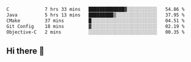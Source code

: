 <!--START_SECTION:waka-->

```txt
C             7 hrs 33 mins   █████████████▓░░░░░░░░░░░   54.86 %
Java          5 hrs 13 mins   █████████▒░░░░░░░░░░░░░░░   37.95 %
CMake         37 mins         █░░░░░░░░░░░░░░░░░░░░░░░░   04.51 %
Git Config    18 mins         ▓░░░░░░░░░░░░░░░░░░░░░░░░   02.19 %
Objective-C   2 mins          ░░░░░░░░░░░░░░░░░░░░░░░░░   00.35 %
```

<!--END_SECTION:waka-->

## Hi there 👋

<!--
**prorok210/prorok210** is a ✨ _special_ ✨ repository because its `README.md` (this file) appears on your GitHub profile.

Here are some ideas to get you started:

- 🔭 I’m currently working on ...
- 🌱 I’m currently learning ...
- 👯 I’m looking to collaborate on ...
- 🤔 I’m looking for help with ...
- 💬 Ask me about ...
- 📫 How to reach me: ...
- 😄 Pronouns: ...
- ⚡ Fun fact: ...
-->

